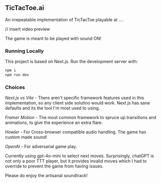 ## TicTacToe.ai

An irrepeatable implementation of TicTacToe playable at ....

// insert video preview

The game is meant to be played with sound ON!

### Running Locally

This project is based on Next.js. Run the development server with:

```bash
npm i
npm run dev
```

### Choices

*Next.js vs Vite* - There aren't specific framework features used in this implementation, so any client side solutino would work. Next.js has sane defaults and its the tool I'm most used to using.

*Framer Motion* - The most common framework to spruce up transitions and animations, to give the experience an extra flare.

*Howler* - For Cross-browser compatible audio handling. The game has custom made sound!

*OpenAI* - For adversarial game play.

Currently using gpt-4o-mini to select next moves. Surprisingly, chatGPT is not only a poor TTT player, but it provides invalid moves which I had to override
to prevent the game from having issues.

Please do enjoy the artisanal soundtrack!
